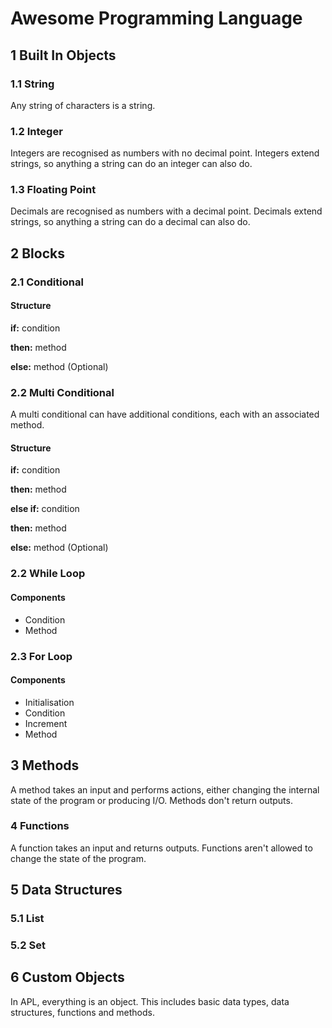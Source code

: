 # Awesome Programming Language

## 1 Built In Objects

### 1.1 String

Any string of characters is a string.

### 1.2 Integer

Integers are recognised as numbers with no decimal point. Integers extend strings, so anything a string can do an integer can also do.

### 1.3 Floating Point

Decimals are recognised as numbers with a decimal point. Decimals extend strings, so anything a string can do a decimal can also do.

## 2 Blocks

### 2.1 Conditional

#### Structure

**if:** condition

**then:** method

**else:** method (Optional)

### 2.2 Multi Conditional

A multi conditional can have additional conditions, each with an associated method.

#### Structure

**if:** condition

**then:** method

**else if:** condition

**then:** method

**else:** method (Optional)

### 2.2 While Loop

#### Components

* Condition
* Method

### 2.3 For Loop

#### Components

* Initialisation
* Condition
* Increment
* Method

## 3 Methods

A method takes an input and performs actions, either changing the internal state of the program or producing I/O. Methods don't return outputs.

### 4 Functions

A function takes an input and returns outputs. Functions aren't allowed to change the state of the program.

## 5 Data Structures

### 5.1 List

### 5.2 Set

## 6 Custom Objects

In APL, everything is an object. This includes basic data types, data structures, functions and methods.

